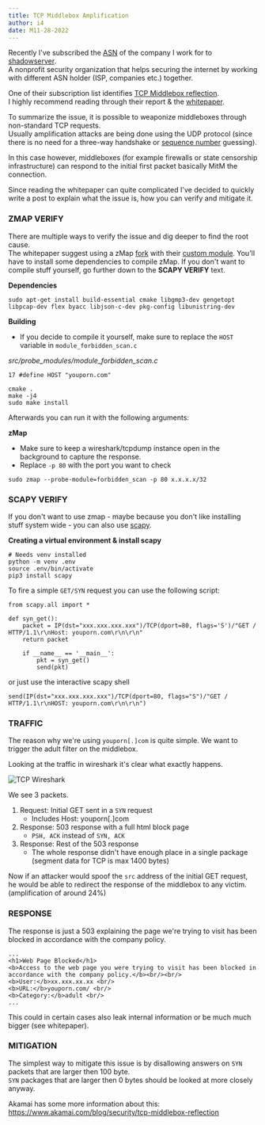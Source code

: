 ```yaml
---
title: TCP Middlebox Amplification
author: i4
date: M11-28-2022
---
```


Recently I've subscribed the [ASN](https://www.arin.net/resources/guide/asn/) of the company I work for to [shadowserver](https://www.shadowserver.org/).  
A nonprofit security organization that helps securing the internet by working with different ASN holder (ISP, companies etc.) together.

One of their subscription list identifies [TCP Middlebox reflection](https://www.shadowserver.org/what-we-do/network-reporting/vulnerable-ddos-middlebox-report/).   
I highly recommend reading through their report & the [whitepaper](https://geneva.cs.umd.edu/papers/usenix-weaponizing-ddos.pdf).

To summarize the issue, it is possible to weaponize middleboxes through non-standard TCP requests.   
Usually amplification attacks are being done using the UDP protocol (since there is no need for a three-way handshake or [sequence number](https://packetlife.net/blog/2010/jun/7/understanding-tcp-sequence-acknowledgment-numbers/) guessing).

In this case however, middleboxes (for example firewalls or state censorship infrastructure) can respond to the initial first packet basically MitM the connection.


Since reading the whitepaper can quite complicated I've decided to quickly write a post to explain what the issue is, how you can verify and mitigate it.


### ZMAP VERIFY

There are multiple ways to verify the issue and dig deeper to find the root cause.  
The whitepaper suggest using a zMap [fork](https://github.com/Kkevsterrr/zmap) with their [custom module](https://github.com/Kkevsterrr/zmap/blob/master/src/probe_modules/module_forbidden_scan.c). You'll have to install some dependencies to compile zMap. If you don't want to compile stuff yourself, go further down to the __SCAPY VERIFY__ text.

__Dependencies__
```
sudo apt-get install build-essential cmake libgmp3-dev gengetopt libpcap-dev flex byacc libjson-c-dev pkg-config libunistring-dev
```

__Building__

- If you decide to compile it yourself, make sure to replace the `HOST` variable in `module_forbidden_scan.c`

_src/probe_modules/module_forbidden_scan.c_
```
17 #define HOST "youporn.com"
```

```
cmake . 
make -j4
sudo make install
```

Afterwards you can run it with the following arguments:

__zMap__

- Make sure to keep a wireshark/tcpdump instance open in the background to capture the response.
- Replace `-p 80` with the port you want to check
```
sudo zmap --probe-module=forbidden_scan -p 80 x.x.x.x/32
```




### SCAPY VERIFY

If you don't want to use zmap - maybe because you don't like installing stuff system wide - you can also use [scapy](https://scapy.net/).  

__Creating a virtual environment & install scapy__
```
# Needs venv installed
python -m venv .env
source .env/bin/activate
pip3 install scapy
```

To fire a simple `GET/SYN` request you can use the following script:
```
from scapy.all import *

def syn_get():
	packet = IP(dst="xxx.xxx.xxx.xxx")/TCP(dport=80, flags='S')/"GET / HTTP/1.1\r\nHost: youporn.com\r\n\r\n"
	return packet
		
	if __name__ == '__main__':
		pkt = syn_get()
		send(pkt)
```
or just use the interactive scapy shell

```
send(IP(dst="xxx.xxx.xxx.xxx")/TCP(dport=80, flags="S")/"GET / HTTP/1.1\r\nHOST: youporn.com\r\n\r\n")
```




### TRAFFIC

The reason why we're using `youporn[.]com` is quite simple. We want to trigger the adult filter on the middlebox.

Looking at the traffic in wireshark it's clear what exactly happens.

![TCP Wireshark](/b/images/tcp_wireshark.png)

We see 3 packets.

1. Request: Initial GET sent in a `SYN` request
    - Includes Host: youporn[.]com
2. Response: 503 response with a full html block page
	- `PSH, ACK` instead of `SYN, ACK`
3. Response: Rest of the 503 response 
    - The whole response didn't have enough place in a single package (segment data for TCP is max 1400 bytes)
	
Now if an attacker would spoof the `src` address of the initial GET request, he would be able to redirect the response of the middlebox to any victim. (amplification of around 24%)

### RESPONSE

The response is just a 503 explaining the page we're trying to visit has been blocked in accordance with the company policy.

```
...
<h1>Web Page Blocked</h1>
<b>Access to the web page you were trying to visit has been blocked in accordance with the company policy.</b><br/><br/>
<b>User:</b>xx.xxx.xx.xx <br/>
<b>URL:</b>youporn.com/ <br/>
<b>Category:</b>adult <br/>
...
```

This could in certain cases also leak internal information or be much much bigger (see whitepaper).


### MITIGATION

The simplest way to mitigate this issue is by disallowing answers on `SYN` packets that are larger then 100 byte.  
`SYN` packages that are larger then 0 bytes should be looked at more closely anyway.

Akamai has some more information about this: https://www.akamai.com/blog/security/tcp-middlebox-reflection
